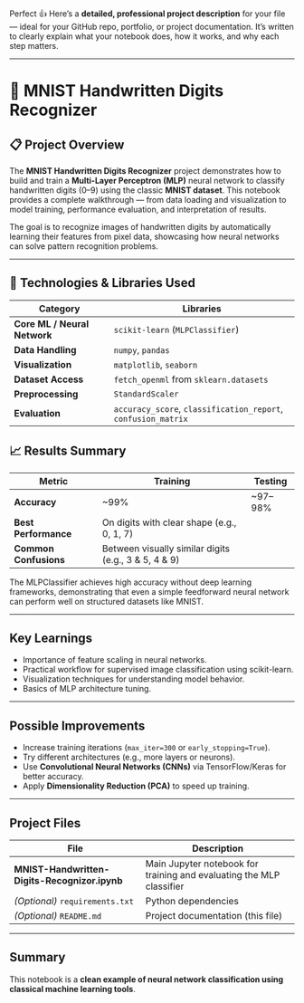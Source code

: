 Perfect 👍 Here’s a **detailed, professional project description** for your file — ideal for your GitHub repo, portfolio, or project documentation. It’s written to clearly explain what your notebook does, how it works, and why each step matters.

---

# 🧠 MNIST Handwritten Digits Recognizer

## 📋 Project Overview

The **MNIST Handwritten Digits Recognizer** project demonstrates how to build and train a **Multi-Layer Perceptron (MLP)** neural network to classify handwritten digits (0–9) using the classic **MNIST dataset**.
This notebook provides a complete walkthrough — from data loading and visualization to model training, performance evaluation, and interpretation of results.

The goal is to recognize images of handwritten digits by automatically learning their features from pixel data, showcasing how neural networks can solve pattern recognition problems.

---

## 🧰 Technologies & Libraries Used

| Category                     | Libraries                                                     |
| ---------------------------- | ------------------------------------------------------------- |
| **Core ML / Neural Network** | `scikit-learn` (`MLPClassifier`)                              |
| **Data Handling**            | `numpy`, `pandas`                                             |
| **Visualization**            | `matplotlib`, `seaborn`                                       |
| **Dataset Access**           | `fetch_openml` from `sklearn.datasets`                        |
| **Preprocessing**            | `StandardScaler`                                              |
| **Evaluation**               | `accuracy_score`, `classification_report`, `confusion_matrix` |


## 📈 Results Summary

| Metric                | Training                                             | Testing |
| --------------------- | ---------------------------------------------------- | ------- |
| **Accuracy**          | ~99%                                                 | ~97–98% |
| **Best Performance**  | On digits with clear shape (e.g., 0, 1, 7)           |         |
| **Common Confusions** | Between visually similar digits (e.g., 3 & 5, 4 & 9) |         |

The MLPClassifier achieves high accuracy without deep learning frameworks, demonstrating that even a simple feedforward neural network can perform well on structured datasets like MNIST.

---

## Key Learnings

* Importance of feature scaling in neural networks.
* Practical workflow for supervised image classification using scikit-learn.
* Visualization techniques for understanding model behavior.
* Basics of MLP architecture tuning.

---

## Possible Improvements

* Increase training iterations (`max_iter=300` or `early_stopping=True`).
* Try different architectures (e.g., more layers or neurons).
* Use **Convolutional Neural Networks (CNNs)** via TensorFlow/Keras for better accuracy.
* Apply **Dimensionality Reduction (PCA)** to speed up training.

---

## Project Files

| File                                          | Description                                                          |
| --------------------------------------------- | -------------------------------------------------------------------- |
| **MNIST-Handwritten-Digits-Recognizor.ipynb** | Main Jupyter notebook for training and evaluating the MLP classifier |
| *(Optional)* `requirements.txt`               | Python dependencies                                                  |
| *(Optional)* `README.md`                      | Project documentation (this file)                                    |

---

## Summary

This notebook is a **clean example of neural network classification using classical machine learning tools**.


